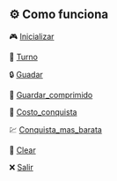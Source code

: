 ## ⚙️ Como funciona

🎮 [Inicializar](/inicializar.md)

🎲 [Turno](Documentacion/turno.md)

🔒 [Guadar](Documentacion/guardar.md)

🔐 [Guardar_comprimido](Documentacion/guardar_comprimido.md)

💸 [Costo_conquista](Documentacion/costo_conquista.md)

💹 [Conquista_mas_barata](Documentacion/conquista_mas_barata.md)

🧹 [Clear](Documentacion/clear.md)

❌ [Salir](Documentacion/salir.md)

